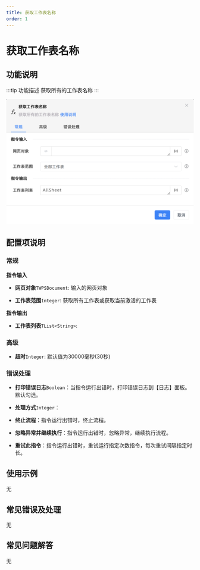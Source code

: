 ```yaml
---
title: 获取工作表名称
order: 1
---
```


# 获取工作表名称

## 功能说明

:::tip 功能描述
获取所有的工作表名称
:::

![获取工作表名称](../../../../assets/获取工作表名称_command.png)

## 配置项说明

### 常规

**指令输入**

- **网页对象**`TWPSDocument`: 输入的网页对象

- **工作表范围**`Integer`: 获取所有工作表或获取当前激活的工作表


**指令输出**

- **工作表列表**`TList<String>`: 

### 高级

- **超时**`Integer`: 默认值为30000毫秒(30秒)

### 错误处理

- **打印错误日志**`Boolean`：当指令运行出错时，打印错误日志到【日志】面板。默认勾选。

- **处理方式**`Integer`：

 - **终止流程**：指令运行出错时，终止流程。

 - **忽略异常并继续执行**：指令运行出错时，忽略异常，继续执行流程。

 - **重试此指令**：指令运行出错时，重试运行指定次数指令，每次重试间隔指定时长。

## 使用示例
无

## 常见错误及处理

无

## 常见问题解答

无

